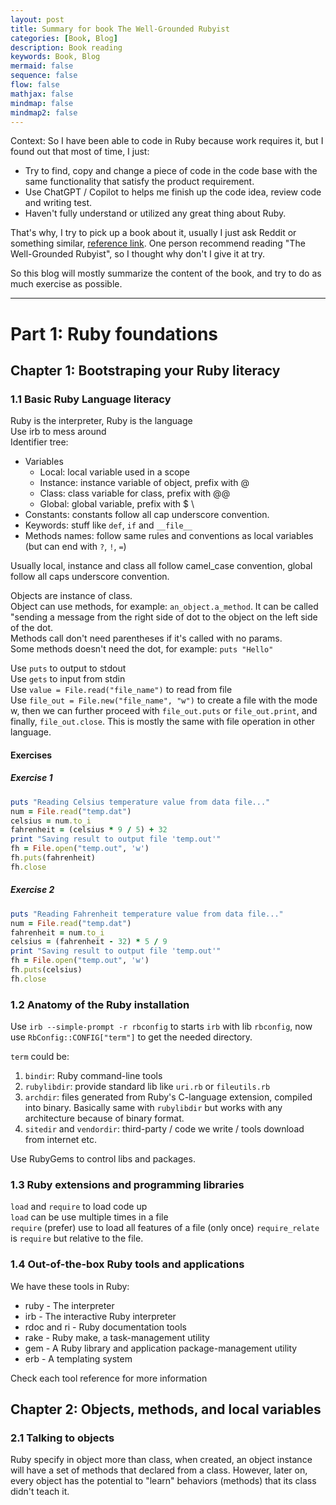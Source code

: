 ```yaml
---
layout: post
title: Summary for book The Well-Grounded Rubyist
categories: [Book, Blog]
description: Book reading
keywords: Book, Blog
mermaid: false
sequence: false
flow: false
mathjax: false
mindmap: false
mindmap2: false
---
```


Context: So I have been able to code in Ruby because work requires it, but I found out that most of time, I just:
- Try to find, copy and change a piece of code in the code base with the same functionality that satisfy the product requirement.
- Use ChatGPT / Copilot to helps me finish up the code idea, review code and writing test.
- Haven't fully understand or utilized any great thing about Ruby.

That's why, I try to pick up a book about it, usually I just ask Reddit or something similar, [reference link](https://www.reddit.com/r/ruby/comments/w0ipu2/book_recommendation_to_start_ruby/). One person recommend reading "The Well-Grounded Rubyist", so I thought why don't I give it at try.

So this blog will mostly summarize the content of the book, and try to do as much exercise as possible.

---
# Part 1: Ruby foundations

## Chapter 1: Bootstraping your Ruby literacy

### 1.1 Basic Ruby Language literacy
Ruby is the interpreter, Ruby is the language \
Use irb to mess around \
Identifier tree:
- Variables
  - Local: local variable used in a scope
  - Instance: instance variable of object, prefix with @
  - Class: class variable for class, prefix with @@
  - Global: global variable, prefix with $ \
- Constants: constants follow all cap underscore convention.
- Keywords: stuff like `def`, `if` and `__file__`
- Methods names: follow same rules and conventions as local variables (but can end with `?`, `!`, `=`)

Usually local, instance and class all follow camel_case convention, global follow all caps underscore convention.

Objects are instance of class. \
Object can use methods, for example: `an_object.a_method`. It can be called "sending a message from the right side of dot to the object on the left side of the dot. \
Methods call don't need parentheses if it's called with no params. \
Some methods doesn't need the dot, for example: `puts "Hello"`

Use `puts` to output to stdout \
Use `gets` to input from stdin \
Use `value = File.read("file_name")` to read from file \
Use `file_out = File.new("file_name", "w")` to create a file with the mode w, then we can further proceed with `file_out.puts` or `file_out.print`, and finally, `file_out.close`. This is mostly the same with file operation in other language.

#### Exercises

##### Exercise 1
```ruby
puts "Reading Celsius temperature value from data file..."
num = File.read("temp.dat")
celsius = num.to_i
fahrenheit = (celsius * 9 / 5) + 32
print "Saving result to output file 'temp.out'"
fh = File.open("temp.out", 'w')
fh.puts(fahrenheit)
fh.close
```
##### Exercise 2
```ruby
puts "Reading Fahrenheit temperature value from data file..."
num = File.read("temp.dat")
fahrenheit = num.to_i
celsius = (fahrenheit - 32) * 5 / 9
print "Saving result to output file 'temp.out'"
fh = File.open("temp.out", 'w')
fh.puts(celsius)
fh.close
```

### 1.2 Anatomy of the Ruby installation

Use `irb --simple-prompt -r rbconfig` to starts `irb` with lib `rbconfig`, now use `RbConfig::CONFIG["term"]` to get the needed directory.

`term` could be:
1. `bindir`: Ruby command-line tools
2. `rubylibdir`: provide standard lib like `uri.rb` or `fileutils.rb`
3. `archdir`: files generated from Ruby's C-language extension, compiled into binary. Basically same with `rubylibdir` but works with any architecture because of binary format.
4. `sitedir` and `vendordir`: third-party / code we write / tools download from internet etc.

Use RubyGems to control libs and packages.

### 1.3 Ruby extensions and programming libraries

`load` and `require` to load code up \
`load` can be use multiple times in a file \
`require` (prefer) use to load all features of a file (only once)
`require_relate` is `require` but relative to the file.

### 1.4 Out-of-the-box Ruby tools and applications

We have these tools in Ruby:
- ruby - The interpreter
- irb - The interactive Ruby interpreter
- rdoc and ri - Ruby documentation tools
- rake - Ruby make, a task-management utility
- gem - A Ruby library and application package-management utility
- erb - A templating system

Check each tool reference for more information

## Chapter 2: Objects, methods, and local variables

### 2.1 Talking to objects

Ruby specify in object more than class, when created, an object instance will have a set of methods that declared from a class. However, later on, every object has the potential to "learn" behaviors (methods) that its class didn't teach it.

